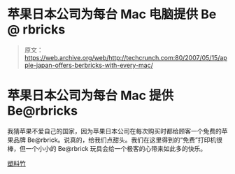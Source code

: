 # 苹果日本公司为每台 Mac 电脑提供 Be @ rbricks 

> 原文：<https://web.archive.org/web/http://techcrunch.com:80/2007/05/15/apple-japan-offers-berbricks-with-every-mac/>

# 苹果日本公司为每台 Mac 提供 Be@rbricks

我猜苹果不爱自己的国家，因为苹果日本公司在每次购买时都给顾客一个免费的苹果品牌 Be@rbrick。说真的，给我们点甜头。我们在这里得到的“免费”打印机很棒，但一个小小的 Be@rbrick 玩具会给一个极客的心带来如此多的快乐。

[塑料竹](https://web.archive.org/web/20130628160844/http://www.plasticbamboo.com/2007/05/15/apple-berbricks/)